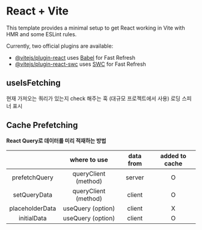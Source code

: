 # React + Vite

This template provides a minimal setup to get React working in Vite with HMR and some ESLint rules.

Currently, two official plugins are available:

- [@vitejs/plugin-react](https://github.com/vitejs/vite-plugin-react/blob/main/packages/plugin-react/README.md) uses [Babel](https://babeljs.io/) for Fast Refresh
- [@vitejs/plugin-react-swc](https://github.com/vitejs/vite-plugin-react-swc) uses [SWC](https://swc.rs/) for Fast Refresh

## useIsFetching

현재 가져오는 쿼리가 있는지 check 해주는 훅 (대규모 프로젝트에서 사용)
로딩 스피너 표시

## Cache Prefetching

**React Query로 데이터를 미리 적재하는 방법**

|                 |     where to use     | data from | added to cache |
| :-------------: | :------------------: | :-------: | :------------: |
|  prefetchQuery  | queryClient (method) |  server   |       O        |
|  setQueryData   | queryClient (method) |  client   |       O        |
| placeholderData |  useQuery (option)   |  client   |       X        |
|   initialData   |  useQuery (option)   |  client   |       O        |
